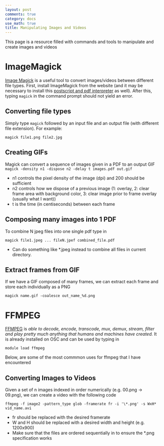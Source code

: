 ```yaml
---
layout: post
comments: true
category: docs
use_math: true
title: Manipulating Images and Videos
---
```


This page is a resource filled with commands and tools to manipulate and create images and videos

# ImageMagick
[Image Magick](https://imagemagick.org/) is a useful tool to convert images/videos between different file types. First, install ImageMagick from the website (and it may be necessary to install this [postscript and pdf interpreter](https://www.ghostscript.com/releases/index.html) as well). After this, typing `magick` in the command prompt should not yield an error. 

## Converting file types
Simply type `magick` followed by an input file and an output file (with different file extension). For example: 

```magick file1.png file2.jpg```

## Creating GIFs

Magick can convert a sequence of images given in a PDF to an output GIF
```magick -density n1 -dispose n2 -delay t images.pdf out.gif```
* n1 controls the pixel density of the image (dpi) and 200 should be sufficient
* n2 controls how we dispose of a previous image (1: overlay, 2: clear frame area with background color, 3: clear image prior to frame overlay (usually what I want))
* t is the time (in centiseconds) between each frame

## Composing many images into 1 PDF
To combine N jpeg files into one single pdf type in

```magick file1.jpeg ... fileN.jpef combined_file.pdf```

* Can do something like \*.jpeg instead to combine all files in current directory.

## Extract frames from GIF
If we have a GIF composed of many frames, we can extract each frame and store each individually as a PNG

```magick name.gif -coalesce out_name_%d.png```

# FFMPEG
[FFMPEG](https://www.ffmpeg.org/about.html) is *able to decode, encode, transcode, mux, demux, stream, filter and play pretty much anything that humans and machines have created.*
It is already installed on OSC and can be used by typing in 

`module load ffmpeg`

Below, are some of the most commmon uses for ffmpeg that I have encountered

## Converting Images to Videos
Given a set of n images indexed in order numerically (e.g. 00.png $\rightarrow$ 09.png), we can create a video with the following code

```ffmpeg -f image2 -pattern_type glob -framerate fr -i '\*.png' -s WxH* vid_name.avi```

* fr should be replaced with the desired framerate
* W and H should be replaced with a desired width and height (e.g. 1200x900)
* Make sure that the files are ordered sequentially in to ensure the \*.png specification works


